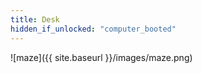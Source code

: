 ```yaml
---
title: Desk
hidden_if_unlocked: "computer_booted"
---
```


![maze]({{ site.baseurl }}/images/maze.png)